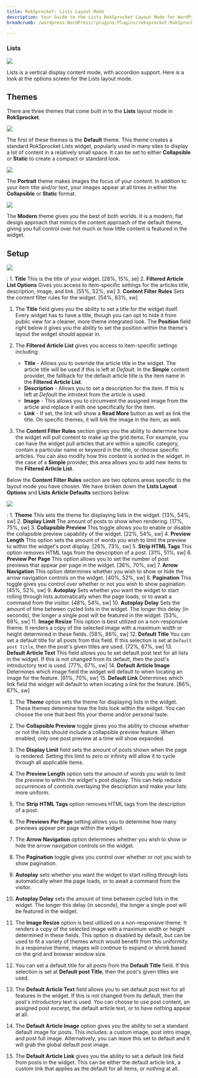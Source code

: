 ```yaml
---
title: RokSprocket: Lists Layout Mode
description: Your Guide to the Lists RokSprocket Layout Mode for WordPress
breadcrumb: /wordpress:WordPress/!plugins:Plugins/roksprocket:RokSprocket

---
```


### Lists

![][lists]

Lists is a vertical display content mode, with accordion support. Here is a look at the options screen for the Lists layout mode.

Themes
-----

There are three themes that come built in to the **Lists** layout mode in **RokSprocket**. 

![][default]

The first of these themes is the **Default** theme. This theme creates a standard RokSprocket Lists widget, popularly used in many sites to display a lot of content in a relatively small space. It can be set to either **Collapsible** or **Static** to create a compact or standard look.

![][portrait]

The **Portrait** theme makes images the focus of your content. In addition to your item title and/or text, your images appear at all times in either the **Collapsible** or **Static** format.

![][modern]

The **Modern** theme gives you the best of both worlds. It is a modern, flat design approach that mimics the content approach of the default theme, giving you full control over hot much or how little content is featured in the widget.

Setup
-----

![][lists1]

:   1. **Title** This is the title of your widget. [28%, 15%, se]
    2. **Filtered Article List Options** Gives you access to item-specific settings for the articles title, description, image, and link. [55%, 52%, sw]
    3. **Content Filter Rules** Sets the content filter rules for the widget. [54%, 83%, sw]

1. The **Title** field gives you the ability to set a title for the widget itself. Every widget has to have a title, though you can opt to hide it from public view for a cleaner, more theme integrated look. The **Position** field right below it gives you the ability to set the position within the theme's layout the widget should appear in.

2. The **Filtered Article List** gives you access to item-specific settings including:

    * **Title** - Allows you to override the article title in the widget. The article title will be used if this is left at *Default*. In the **Simple** content provider, the fallback for the default article title is the item name in the **Filtered Article List**.
    * **Description** - Allows you to set a description for the item. If this is left at *Default* the introtext from the article is used. 
    * **Image** - This allows you to circumvent the assigned image from the article and replace it with one specifically for the item. 
    * **Link** - If set, the link will show a **Read More** button as well as link the title. On specific themes, it will link the image in the item, as well.

3. The **Content Filter Rules** section gives you the ability to determine how the widget will pull content to make up the grid items. For example, you can have the widget pull articles that are within a specific category, contain a particular name or keyword in the title, or choose specific articles. You can also modify how this content is sorted in the widget. In the case of a **Simple** provider, this area allows you to add new items to the **Filtered Article List**.

Below the **Content Filter Rules** section are two options areas specific to the layout mode you have chosen. We have broken down the **Lists Layout Options** and **Lists Article Defaults** sections below.

![][lists_2]

:   1. **Theme** This sets the theme for displaying lists in the widget. [13%, 54%, sw]
    2. **Display Limit** The amount of posts to show when rendering. [17%, 75%, sw]
    3. **Collapsible Preview** This toggle allows you to enable or disable the collapsible preview capability of the widget. [22%, 54%, sw]
    4. **Preview Length** This option sets the amount of words you wish to limit the preview to within the widget's post display. [26%, 73%, sw]
    5.  **Strip HTML Tags** This option removes HTML tags from the description of a post. [31%, 51%, sw]
    6. **Preview Per Page** This option allows you to set the number of post previews that appear per page in the widget. [36%, 70%, sw]
    7. **Arrow Navigation** This option determines whether you wish to show or hide the arrow navigation controls on the widget. [40%, 52%, sw]
    8. **Pagination** This toggle gives you control over whether or not you wish to show pagination. [45%, 52%, sw]
    9. **Autoplay** Sets whether you want the widget to start rolling through lists automatically when the page loads, or to await a command from the visitor. [48%, 54%, sw]
    10. **Autoplay Delay** Sets the amount of time between cycled lists in the widget. The longer this delay (in seconds), the longer a single post will be featured in the widget. [53%, 69%, sw]
    11. **Image Resize** This option is best utilized on a non-responsive theme. It renders a copy of the selected image with a maximum width or height determined in these fields. [58%, 86%, sw]
    12. **Default Title** You can set a default title for all posts from this field. If this selection is set at `Default post Title`, then the post's given titles are used. [72%, 67%, sw]
    13. **Default Article Text** This field allows you to set default post text for all lists in the widget. If this is not changed from its default, then the post's introductory text is used. [77%, 67%, sw]
    14. **Default Article Image** Determines which image field the widget will default to when locating an image for the feature. [81%, 70%, sw]
    15. **Default Link** Determines which link field the widget will default to when locating a link for the feature. [86%, 67%, sw]

1.  The **Theme** option sets the theme for displaying lists in the widget. These themes determine how the lists look within the widget. You can choose the one that best fits your theme and/or personal taste.

2. The **Collapsible Preview** toggle gives you the ability to choose whether or not the lists should include a collapsible preview feature. When enabled, only one post preview at a time will show expanded.

3.  The **Display Limit** field sets the amount of posts shown when the page is rendered.  Setting this limit to zero or infinity will allow it to cycle through all applicable items.

4. The **Preview Length** option sets the amount of words you wish to limit the preview to within the widget's post display. This can help reduce occurrences of controls overlaying the description and make your lists more uniform.

5. The **Strip HTML Tags** option removes HTML tags from the description of a post.

6. The **Previews Per Page** setting allows you to determine how many previews appear per page within the widget.

7.  The **Arrow Navigation** option determines whether you wish to show or hide the arrow navigation controls on the widget.

8.  The **Pagination** toggle gives you control over whether or not you wish to show pagination.

9.  **Autoplay** sets whether you want the widget to start rolling through lists automatically when the page loads, or to await a command from the visitor.

10. **Autoplay Delay** sets the amount of time between cycled lists in the widget. The longer this delay (in seconds), the longer a single post will be featured in the widget.

11.  The **Image Resize** option is best utilized on a non-responsive theme. It renders a copy of the selected image with a maximum width or height determined in these fields. This option is disabled by default, but can be used to fit a variety of themes which would benefit from this uniformity. In a responsive theme, images will continue to expand or shrink based on the grid and browser window size.

12.  You can set a default title for all posts from the **Default Title** field. If this selection is set at **Default post Title**, then the post's given titles are used. 

13.  The **Default Article Text** field allows you to set default post text for all features in the widget. If this is not changed from its default, then the post's introductory text is used. You can choose to use post content, an assigned post excerpt, the default article text, or to have nothing appear at all.

14.  The **Default Article Image** option gives you the ability to set a standard default image for posts. This includes: a custom image, post intro image, and post full image. Alternatively, you can leave this set to default and it will grab the global default post image.

15.  The **Default Article Link** gives you the ability to set a default link field from posts in the widget. This can be either the default article link, a custom link that applies as the default for all items, or nothing at all.

[lists]: assets/lists.png
[lists_link]: layout_modes.md#lists
[lists_2]: assets/lists_2.jpeg
[modern]: assets/lists_modern.jpeg
[portrait]: assets/lists_portrait.jpeg
[default]: assets/lists_default.jpeg
[lists1]: assets/lists_1.jpg